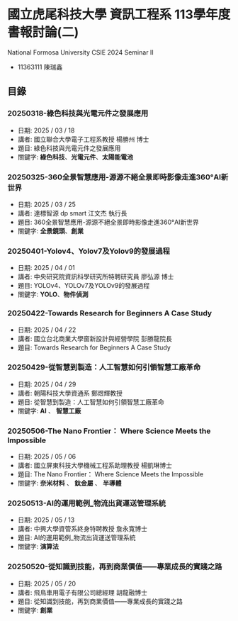# 國立虎尾科技大學 資訊工程系 113學年度 書報討論(二)
National Formosa University CSIE 2024 Seminar II
* 11363111 陳瑞鑫

## 目錄
### 20250318-綠色科技與光電元件之發展應用
* 日期: 2025 / 03 / 18
* 講者: 國立聯合大學電子工程系教授 楊勝州 博士
* 題目: 綠色科技與光電元件之發展應用
* 關鍵字: **綠色科技**、**光電元件**、**太陽能電池**

### 20250325-360全景智慧應用-源源不絕全景即時影像走進360°AI新世界
* 日期: 2025 / 03 / 25
* 講者: 達標智源 dp smart 江文杰 執行長
* 題目: 360全景智慧應用-源源不絕全景即時影像走進360°AI新世界
* 關鍵字: **全景鏡頭**、**創業**

### 20250401-Yolov4、Yolov7及Yolov9的發展過程
* 日期: 2025 / 04 / 01
* 講者: 中央研究院資訊科學研究所特聘研究員 廖弘源 博士
* 題目: YOLOv4、YOLOv7及YOLOv9的發展過程
* 關鍵字: **YOLO**、**物件偵測**

### 20250422-Towards Research for Beginners A Case Study
* 日期: 2025 / 04 / 22
* 講者: 國立台北商業大學窗新設計與經營學院 彭勝龍院長
* 題目: Towards Research for Beginners A Case Study

### 20250429-從智慧到製造：人工智慧如何引領智慧工廠革命
* 日期: 2025 / 04 / 29
* 講者: 朝陽科技大學資通系 鄭煜輝教授
* 題目: 從智慧到製造：人工智慧如何引領智慧工廠革命
* 關鍵字: **AI** 、 **智慧工廠**

### 20250506-The Nano Frontier： Where Science Meets the Impossible
* 日期: 2025 / 05 / 06
* 講者: 國立屏東科技大學機械工程系助理教授 楊凱琳博士
* 題目: The Nano Frontier： Where Science Meets the Impossible
* 關鍵字: **奈米材料** 、 **鈦金屬** 、 **半導體**

### 20250513-AI的運用範例_物流出貨運送管理系統
* 日期: 2025 / 05 / 13
* 講者: 中興大學資管系終身特聘教授 詹永寬博士
* 題目: AI的運用範例_物流出貨運送管理系統
* 關鍵字: **演算法**

### 20250520-從知識到技能，再到商業價值——專業成長的實踐之路
* 日期: 2025 / 05 / 20
* 講者: 飛鳥車用電子有限公司總經理 胡龍融博士
* 題目: 從知識到技能，再到商業價值——專業成長的實踐之路
* 關鍵字: **創業**
